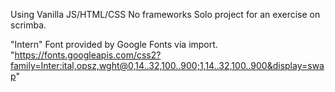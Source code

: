 Using Vanilla JS/HTML/CSS
No frameworks
Solo project for an exercise on scrimba.

"Intern" Font provided by Google Fonts via import.
"https://fonts.googleapis.com/css2?family=Inter:ital,opsz,wght@0,14..32,100..900;1,14..32,100..900&display=swap"

